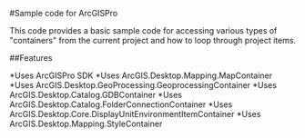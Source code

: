 #Sample code for ArcGISPro 

This code provides a basic sample code for accessing various types of "containers" from the current 
project and how to loop through project items.

##Features

*Uses ArcGISPro SDK
*Uses ArcGIS.Desktop.Mapping.MapContainer
*Uses ArcGIS.Desktop.GeoProcessing.GeoprocessingContainer
*Uses ArcGIS.Desktop.Catalog.GDBContainer
*Uses ArcGIS.Desktop.Catalog.FolderConnectionContainer
*Uses ArcGIS.Desktop.Core.DisplayUnitEnvironmentItemContainer
*Uses ArcGIS.Desktop.Mapping.StyleContainer

